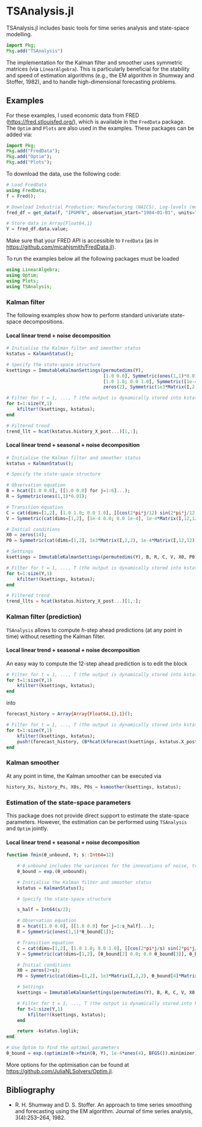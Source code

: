 # TSAnalysis.jl
TSAnalysis.jl includes basic tools for time series analysis and state-space modelling.

```julia
import Pkg;
Pkg.add("TSAnalysis")
```

The implementation for the Kalman filter and smoother uses symmetric matrices (via ```LinearAlgebra```). This is particularly beneficial for the stability and speed of estimation algorithms (e.g., the EM algorithm in Shumway and Stoffer, 1982), and to handle high-dimensional forecasting problems.

## Examples
For these examples, I used economic data from FRED (https://fred.stlouisfed.org/), which is available in the ```FredData``` package. The ```Optim``` and ```Plots``` are also used in the examples. These packages can be added via:

```julia
import Pkg;
Pkg.add("FredData");
Pkg.add("Optim");
Pkg.add("Plots");
```

To download the data, use the following code:
```julia
# Load FredData
using FredData;
f = Fred();

# Download Industrial Production: Manufacturing (NAICS), Log-levels (monthly, NSA)
fred_df = get_data(f, "IPGMFN", observation_start="1984-01-01", units="log");

# Store data in Array{Float64,1}
Y = fred_df.data.value;
```

Make sure that your FRED API is accessible to ```FredData``` (as in https://github.com/micahjsmith/FredData.jl). 

To run the examples below all the following packages must be loaded
```julia
using LinearAlgebra;
using Optim;
using Plots;
using TSAnalysis;
```

### Kalman filter
The following examples show how to perform standard univariate state-space decompositions. 

#### Local linear trend + noise decomposition
```julia
# Initialise the Kalman filter and smoother status
kstatus = KalmanStatus();

# Specify the state-space structure
ksettings = ImmutableKalmanSettings(permutedims(Y),
                                    [1.0 0.0], Symmetric(ones(1,1)*0.01),                # Observation equation
                                    [1.0 1.0; 0.0 1.0], Symmetric([1e-4 0.0; 0.0 1e-4]), # Transition equation
                                    zeros(2), Symmetric(1e3*Matrix(I,2,2)));             # Initial conditions

# Filter for t = 1, ..., T (the output is dynamically stored into kstatus)
for t=1:size(Y,1)
    kfilter!(ksettings, kstatus);
end

# Filtered trend
trend_llt = hcat(kstatus.history_X_post...)[1,:];
```

#### Local linear trend + seasonal + noise decomposition
```julia
# Initialise the Kalman filter and smoother status
kstatus = KalmanStatus();

# Specify the state-space structure

# Observation equation
B = hcat([1.0 0.0], [[1.0 0.0] for j=1:6]...);
R = Symmetric(ones(1,1)*0.01);

# Transition equation
C = cat(dims=[1,2], [1.0 1.0; 0.0 1.0], [[cos(2*pi*j/12) sin(2*pi*j/12); -sin(2*pi*j/12) cos(2*pi*j/12)] for j=1:6]...);
V = Symmetric(cat(dims=[1,2], [1e-4 0.0; 0.0 1e-4], 1e-4*Matrix(I,12,12)));

# Initial conditions
X0 = zeros(14);
P0 = Symmetric(cat(dims=[1,2], 1e3*Matrix(I,2,2), 1e-4*Matrix(I,12,12)));

# Settings
ksettings = ImmutableKalmanSettings(permutedims(Y), B, R, C, V, X0, P0);

# Filter for t = 1, ..., T (the output is dynamically stored into kstatus)
for t=1:size(Y,1)
    kfilter!(ksettings, kstatus);
end

# Filtered trend
trend_llts = hcat(kstatus.history_X_post...)[1,:];
```

### Kalman filter (prediction)
```TSAnalysis``` allows to compute *h*-step ahead predictions (at any point in time) without resetting the Kalman filter. 

#### Local linear trend + seasonal + noise decomposition
An easy way to compute the 12-step ahead prediction is to edit the block
```julia
# Filter for t = 1, ..., T (the output is dynamically stored into kstatus)
for t=1:size(Y,1)
    kfilter!(ksettings, kstatus);
end
```

into
```julia
forecast_history = Array{Array{Float64,1},1}();

# Filter for t = 1, ..., T (the output is dynamically stored into kstatus)
for t=1:size(Y,1)
    kfilter!(ksettings, kstatus);
    push!(forecast_history, (B*hcat(kforecast(ksettings, kstatus.X_post, 12)...))[:]);
end
```

### Kalman smoother
At any point in time, the Kalman smoother can be executed via
```julia
history_Xs, history_Ps, X0s, P0s = ksmoother(ksettings, kstatus);
```

### Estimation of the state-space parameters
This package does not provide direct support to estimate the state-space parameters. However, the estimation can be performed using ```TSAnalysis``` and ```Optim``` jointly. 

#### Local linear trend + seasonal + noise decomposition
```julia
function fmin(θ_unbound, Y; s::Int64=12)

    # θ_unbound includes the variances for the innovations of noise, trend, drift and seasonal components
    θ_bound = exp.(θ_unbound);

    # Initialise the Kalman filter and smoother status
    kstatus = KalmanStatus();

    # Specify the state-space structure

    s_half = Int64(s/2);

    # Observation equation
    B = hcat([1.0 0.0], [[1.0 0.0] for j=1:s_half]...);
    R = Symmetric(ones(1,1)*θ_bound[1]);

    # Transition equation
    C = cat(dims=[1,2], [1.0 1.0; 0.0 1.0], [[cos(2*pi*j/s) sin(2*pi*j/s); -sin(2*pi*j/s) cos(2*pi*j/s)] for j=1:s_half]...);
    V = Symmetric(cat(dims=[1,2], [θ_bound[2] 0.0; 0.0 θ_bound[3]], θ_bound[4]*Matrix(I,s,s)));

    # Initial conditions
    X0 = zeros(2+s);
    P0 = Symmetric(cat(dims=[1,2], 1e3*Matrix(I,2,2), θ_bound[4]*Matrix(I,s,s)));

    # Settings
    ksettings = ImmutableKalmanSettings(permutedims(Y), B, R, C, V, X0, P0);

    # Filter for t = 1, ..., T (the output is dynamically stored into kstatus)
    for t=1:size(Y,1)
        kfilter!(ksettings, kstatus);
    end

    return -kstatus.loglik;
end

# Use Optim to find the optimal parameters
θ_bound = exp.(optimize(θ->fmin(θ, Y), 1e-4*ones(4), BFGS()).minimizer);
```

More options for the optimisation can be found at https://github.com/JuliaNLSolvers/Optim.jl. 

## Bibliography
* R. H. Shumway and D. S. Stoffer. An approach to time series smoothing and forecasting using the EM algorithm. Journal of time series analysis, 3(4):253–264, 1982.
